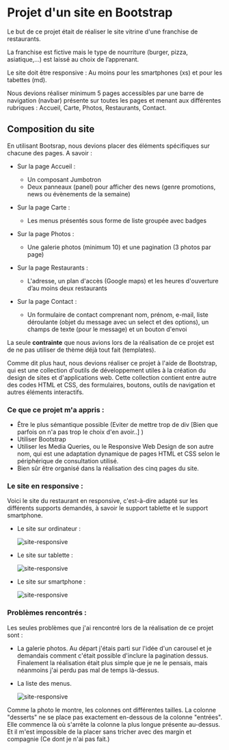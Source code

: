 # Projet d'un site en Bootstrap

Le but de ce projet était de réaliser le site vitrine d'une franchise de restaurants.

La franchise est fictive mais le type de nourriture (burger, pizza, asiatique,...) est laissé au choix de l’apprenant.

Le site doit être responsive : Au moins pour les smartphones (xs) et pour les tabettes (md).

Nous devions réaliser minimum 5 pages accessibles par une barre de navigation (navbar) présente sur toutes les
pages et menant aux différentes rubriques : Accueil, Carte, Photos, Restaurants, Contact.

## Composition du site

En utilisant Bootsrap, nous devions placer des éléments spécifiques sur chacune des pages. A savoir :

- Sur la page Accueil :
    
    - Un composant Jumbotron
    - Deux panneaux (panel) pour afficher des news (genre promotions, news ou évènements de la semaine)
        
    
- Sur la page Carte :
        
    - Les menus présentés sous forme de liste groupée avec badges
        
- Sur la page Photos :
    
    - Une galerie photos (minimum 10) et une pagination (3 photos par page)
    
- Sur la page Restaurants :
    
    - L'adresse, un plan d'accès (Google maps) et les heures d'ouverture d’au moins deux restaurants
        
    
- Sur la page Contact :
    
    - Un formulaire de contact comprenant nom, prénom, e-mail, liste déroulante (objet du message avec un select et des options), un champs de texte (pour le message) et un bouton d'envoi
                
            
La seule **contrainte** que nous avions lors de la réalisation de ce projet est de ne pas utiliser de thème déjà tout fait (templates).


Comme dit plus haut, nous devions réaliser ce projet à l'aide de Bootstrap, qui est une collection d'outils de développement utiles à la création du design de sites et d'applications web.
Cette collection contient entre autre des codes HTML et CSS, des formulaires, boutons, outils de navigation et autres éléments interactifs.


### Ce que ce projet m'a appris :

- Être le plus sémantique possible (Eviter de mettre trop de div [Bien que parfois on n'a pas trop le choix d'en avoir..] )
- Utiliser Bootstrap
- Utiliser les Media Queries, ou le Responsive Web Design de son autre nom, qui est une adaptation dynamique de pages HTML et CSS 
        selon le périphérique de consultation utilisé.
- Bien sûr être organisé dans la réalisation des cinq pages du site.
            
### Le site en responsive :


Voici le site du restaurant en responsive, c'est-à-dire adapté sur les différents supports demandés, à savoir le support tablette et le support smartphone.

- Le site sur ordinateur :

    <img src = "https://zupimages.net/up/19/21/bbte.png" title = "site-xl" alt = "site-responsive">

- Le site sur tablette :

    <img src = "https://image.noelshack.com/fichiers/2019/21/2/1558466691-site-md.png" title = "site-md" alt = "site-responsive">

- Le site sur smartphone :

    <img src = "https://image.noelshack.com/fichiers/2019/21/2/1558466690-site-xs.png" title = "site-xs" alt = "site-responsive">


### Problèmes rencontrés :

Les seules problèmes que j'ai rencontré lors de la réalisation de ce projet sont :
        
- La galerie photos.
            Au départ j'étais parti sur l'idée d'un carousel et je demandais comment c'était possible d'inclure la pagination dessus.
            Finalement la réalisation était plus simple que je ne le pensais, mais néanmoins j'ai perdu pas mal de temps là-dessus.
            
- La liste des menus.

    <img src = "https://image.noelshack.com/fichiers/2019/21/2/1558466690-listes-menus.png" title = "site-xs" alt = "site-responsive">
                
                
Comme la photo le montre, les colonnes ont différentes tailles. La colonne "desserts" ne se place pas exactement en-dessous
de la colonne "entrées". Elle commence là où s'arrête la colonne la plus longue présente au-dessus. Et il m'est impossible de
la placer sans tricher avec des margin et compagnie (Ce dont je n'ai pas fait.)
